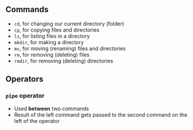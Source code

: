 ## Commands



- `cd`, for changing our current directory (folder)
- `cp`, for copying files and directories
- `ls`, for listing files in a directory
- `mkdir`, for making a directory
- `mv`, for moving (renaming) files and directories
- `rm`, for removing (deleting) files
- `rmdir`, for removing (deleting) directories


## Operators
### `pipe` operator

- Used **between** two commands
- Result of the left command gets passed to the second command on the left of the operator

```bash

```